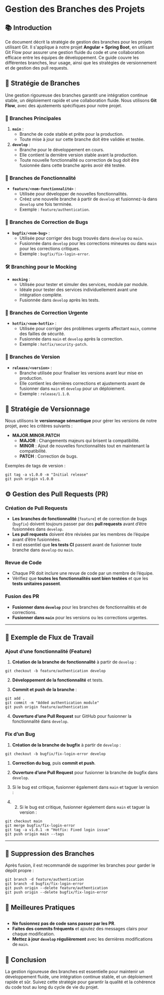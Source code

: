 # **Gestion des Branches des Projets**

## 📚 **Introduction**

Ce document décrit la stratégie de gestion des branches pour les projets utilisant Git. Il s'applique à notre projet **Angular + Spring Boot**, en utilisant Git Flow pour assurer une gestion fluide du code et une collaboration efficace entre les équipes de développement. Ce guide couvre les différentes branches, leur usage, ainsi que les stratégies de versionnement et de gestion des pull requests.

## 🔄 **Stratégie de Branches**

Une gestion rigoureuse des branches garantit une intégration continue stable, un déploiement rapide et une collaboration fluide. Nous utilisons **Git Flow**, avec des ajustements spécifiques pour notre projet.

### 🌟 **Branches Principales**

1. **`main`** :
   - Branche de code stable et prête pour la production.
   - Toute mise à jour sur cette branche doit être validée et testée.
2. **`develop`** :
   - Branche pour le développement en cours.
   - Elle contient la dernière version stable avant la production.
   - Toute nouvelle fonctionnalité ou correction de bug doit être fusionnée dans cette branche après avoir été testée.

### 📌 **Branches de Fonctionnalité**

- **`feature/<nom-fonctionnalité>`** :
  - Utilisée pour développer de nouvelles fonctionnalités.
  - Créez une nouvelle branche à partir de `develop` et fusionnez-la dans `develop` une fois terminée.
  - Exemple : `feature/authentication`.

### 🐞 **Branches de Correction de Bugs**

- **`bugfix/<nom-bug>`** :
  - Utilisée pour corriger des bugs trouvés dans `develop` ou `main`.
  - Fusionnée dans `develop` pour les corrections mineures ou dans `main` pour les corrections critiques.
  - Exemple : `bugfix/fix-login-error`.

### 🛠 **Branching pour le Mocking**

- **`mocking`** :
  - Utilisée pour tester et simuler des services, module par module.
  - Idéale pour tester des services individuellement avant une intégration complète.
  - Fusionnée dans `develop` après les tests.

### 🔧 **Branches de Correction Urgente**

- **`hotfix/<nom-hotfix>`** :
  - Utilisée pour corriger des problèmes urgents affectant `main`, comme des failles de sécurité.
  - Fusionnée dans `main` et `develop` après la correction.
  - Exemple : `hotfix/security-patch`.

### 🚀 **Branches de Version**

- **`release/<version>`** :
  - Branche utilisée pour finaliser les versions avant leur mise en production.
  - Elle contient les dernières corrections et ajustements avant de fusionner dans `main` et `develop` pour un déploiement.
  - Exemple : `release/1.1.0`.

## 🔹 **Stratégie de Versionnage**

Nous utilisons le **versionnage sémantique** pour gérer les versions de notre projet, avec les critères suivants :

- **MAJOR.MINOR.PATCH**
  - **MAJOR** : Changements majeurs qui brisent la compatibilité.
  - **MINOR** : Ajout de nouvelles fonctionnalités tout en maintenant la compatibilité.
  - **PATCH** : Correction de bugs.

Exemples de tags de version :

```shell
git tag -a v1.0.0 -m "Initial release"
git push origin v1.0.0
```

## ⚙️ **Gestion des Pull Requests (PR)**

### **Création de Pull Requests**

- **Les branches de fonctionnalité** (`feature`) et de correction de bugs (`bugfix`) doivent toujours passer par des **pull requests** avant d’être fusionnées dans `develop`.
- **Les pull requests** doivent être révisées par les membres de l’équipe avant d’être fusionnées.
- Il est essentiel que **les tests CI** passent avant de fusionner toute branche dans `develop` ou `main`.

### **Revue de Code**

- Chaque PR doit inclure une revue de code par un membre de l’équipe.
- Vérifiez que **toutes les fonctionnalités sont bien testées** et que les **tests unitaires passent**.

### **Fusion des PR**

- **Fusionner dans `develop`** pour les branches de fonctionnalités et de corrections.
- **Fusionner dans `main`** pour les versions ou les corrections urgentes.

---

## 🔨 **Exemple de Flux de Travail**

### **Ajout d’une fonctionnalité (Feature)**

1. **Création de la branche de fonctionnalité** à partir de `develop` :

```shell
git checkout -b feature/authentication develop
```

2. **Développement de la fonctionnalité** et tests.

3. **Commit et push de la branche** :

```shell
git add .
git commit -m "Added authentication module"
git push origin feature/authentication
```

4. **Ouverture d’une Pull Request** sur GitHub pour fusionner la fonctionnalité dans `develop`.

### **Fix d’un Bug**

1. **Création de la branche de bugfix** à partir de `develop` :

```shell
git checkout -b bugfix/fix-login-error develop
```

1. **Correction du bug**, puis **commit et push**.

2. **Ouverture d’une Pull Request** pour fusionner la branche de bugfix dans `develop`.

3. Si le bug est critique, fusionner également dans `main` et taguer la version :

4. 2. Si le bug est critique, fusionner également dans `main` et taguer la version :

```shell
git checkout main
git merge bugfix/fix-login-error
git tag -a v1.0.1 -m "Hotfix: Fixed login issue"
git push origin main --tags
```

---

## 🧰 **Suppression des Branches**

Après fusion, il est recommandé de supprimer les branches pour garder le dépôt propre :

```shell
git branch -d feature/authentication
git branch -d bugfix/fix-login-error
git push origin --delete feature/authentication
git push origin --delete bugfix/fix-login-error
```

## 🎯 **Meilleures Pratiques**

```shell

```

- **Ne fusionnez pas de code sans passer par les PR**.
- **Faites des commits fréquents** et ajoutez des messages clairs pour chaque modification.
- **Mettez à jour `develop` régulièrement** avec les dernières modifications de `main`.

## 🌟 **Conclusion**

La gestion rigoureuse des branches est essentielle pour maintenir un développement fluide, une intégration continue stable, et un déploiement rapide et sûr. Suivez cette stratégie pour garantir la qualité et la cohérence du code tout au long du cycle de vie du projet.
